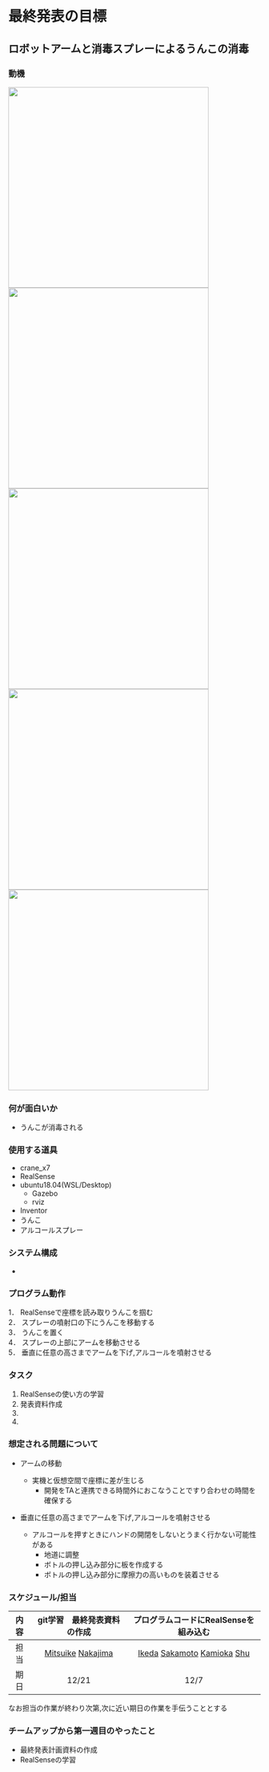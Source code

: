 # 最終発表の目標

## ロボットアームと消毒スプレーによるうんこの消毒
### 動機
 <img src= "https://github.com/RobotDesign3-Team4-2020/interim_report/blob/master/img/picture1.png" width="400" >
 <img src= "https://github.com/RobotDesign3-Team4-2020/interim_report/blob/master/img/picture2.png" width="400" >
 <img src= "https://github.com/RobotDesign3-Team4-2020/interim_report/blob/master/img/picture3.png" width="400" >
 <img src= "https://github.com/RobotDesign3-Team4-2020/interim_report/blob/master/img/picture4.png" width="400" >
 <img src= "https://github.com/RobotDesign3-Team4-2020/interim_report/blob/master/img/picture5.png" width="400" >
 
### 何が面白いか
- うんこが消毒される

### 使用する道具
- crane_x7
- RealSense
- ubuntu18.04(WSL/Desktop)
  - Gazebo
  - rviz
- Inventor
- うんこ
- アルコールスプレー

### システム構成    
- 



### プログラム動作
1． RealSenseで座標を読み取りうんこを掴む  
2． スプレーの噴射口の下にうんこを移動する  
3． うんこを置く  
4． スプレーの上部にアームを移動させる  
5． 垂直に任意の高さまでアームを下げ,アルコールを噴射させる  

### タスク
1. RealSenseの使い方の学習 
2. 発表資料作成
3.   
4. 

### 想定される問題について

- アームの移動  
  - 実機と仮想空間で座標に差が生じる  
    - 開発をTAと連携できる時間外におこなうことですり合わせの時間を確保する  
 
- 垂直に任意の高さまでアームを下げ,アルコールを噴射させる  
  - アルコールを押すときにハンドの開閉をしないとうまく行かない可能性がある  
    - 地道に調整  
    - ボトルの押し込み部分に板を作成する  
    - ボトルの押し込み部分に摩擦力の高いものを装着させる  

### スケジュール/担当
| 内容 | git学習　最終発表資料の作成 | プログラムコードにRealSenseを組み込む|
| :--: | :-------------: | :-----------: |
| 担当 | [Mitsuike](https://github.com/SomaMitsuike) [Nakajima](https://github.com/Isamu-Nakajima)| [Ikeda](https://github.com/ikeda-hitomi) [Sakamoto](https://github.com/Sakamoto-Takaya) [Kamioka](https://github.com/rlove1023) [Shu](https://github.com/shukouki)|Isamu-Nakajima)|
| 期日 | 12/21 | 12/7 |

なお担当の作業が終わり次第,次に近い期日の作業を手伝うこととする

### チームアップから第一週目のやったこと
- 最終発表計画資料の作成
- RealSenseの学習
